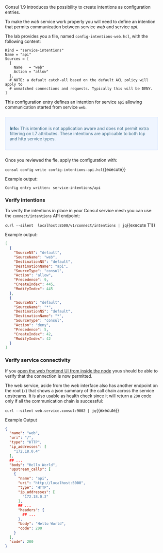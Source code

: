 Consul 1.9 introduces the possibility to create intentions as configuration entries.

To make the _web_ service work properly you will need to define an intention that permits communication between service _web_ and service _api_.

The lab provides you a file, named `config-intentions-web.hcl`, with the following content:

```hcl
Kind = "service-intentions"
Name = "api"
Sources = [
  {
    Name   = "web"
    Action = "allow"
  },
  # NOTE: a default catch-all based on the default ACL policy will apply to
  # unmatched connections and requests. Typically this will be DENY.
]
```

This configuration entry defines an intention for service `api` allowing communication started from service `web`.

<div style="background-color:#eff5ff; color:#416f8c; border:1px solid #d0e0ff; padding:1em; border-radius:3px; margin:24px 0;">
  <p><strong>Info:</strong> This intention is not application aware and does not permit extra filtering on L7 attributes. These intentions are applicable to both tcp and http service types. 
</p></div>

Once you reviewed the fle, apply the configuration with:

`consul config write config-intentions-api.hcl`{{execute}}

Example output:

```plaintext
Config entry written: service-intentions/api
```

### Verify intentions 

To verify the intentions in place in your Consul service mesh you can use the `connect/intentions` API endpoint:

`curl --silent  localhost:8500/v1/connect/intentions | jq`{{execute T1}}

Example output:

```json
[
  {
    "SourceNS": "default",
    "SourceName": "web",
    "DestinationNS": "default",
    "DestinationName": "api",
    "SourceType": "consul",
    "Action": "allow",
    "Precedence": 9,
    "CreateIndex": 445,
    "ModifyIndex": 445
  },
  {
    "SourceNS": "default",
    "SourceName": "*",
    "DestinationNS": "default",
    "DestinationName": "*",
    "SourceType": "consul",
    "Action": "deny",
    "Precedence": 5,
    "CreateIndex": 42,
    "ModifyIndex": 42
  }
]
```

### Verify service connectivity

If you [open the web frontend UI from inside the node](https://[[HOST_SUBDOMAIN]]-9002-[[KATACODA_HOST]].environments.katacoda.com) yous should be able to verify that the connection is now permitted.

The web service, aside from the web interface also has another endpoint on the root (`/`) that shows a json summary of the call chain across the service upstreams. It is also usable as health check since it will return a `200` code only if all the communication chain is successful:

`curl --silent web.service.consul:9002 | jq`{{execute}}

Example Output

```json
{
  "name": "web",
  "uri": "/",
  "type": "HTTP",
  "ip_addresses": [
    "172.18.0.4"
  ],
  ## ...
  "body": "Hello World",
  "upstream_calls": [
    {
      "name": "api",
      "uri": "http://localhost:5000",
      "type": "HTTP",
      "ip_addresses": [
        "172.18.0.3"
      ],
      ## ...
      "headers": {
        ## ...
      },
      "body": "Hello World",
      "code": 200
    }
  ],
  "code": 200
}
```




